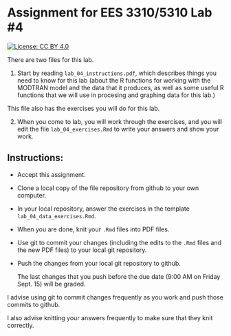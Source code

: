 # Assignment for EES 3310/5310 Lab #4

[![License: CC BY 4.0](https://img.shields.io/badge/License-CC%20BY%204.0-lightgrey.svg)](https://creativecommons.org/licenses/by/4.0/)

There are two files for this lab.

1. Start by reading `lab_04_instructions.pdf`, which describes things you need
to know for this lab (about the R functions for working with the MODTRAN model
and the data that it produces, as well as some useful R functions that we will
use in procesing and graphing data for this lab.)

This file also has the exercises you will do for this lab.

2. When you come to lab, you will work through the exercises, and you will
edit the file `lab_04_exercises.Rmd` to write your answers and show your
work.

## Instructions:

* Accept this assignment.
* Clone a local copy of the file repository from github to your
  own computer.
* In your local repository, answer the exercises in the template
  `lab_04_data_exercises.Rmd`.
* When you are done, knit your `.Rmd` files into PDF files.
* Use git to commit your changes (including the edits to the `.Rmd` files
  and the new PDF files) to your local git repository.
* Push the changes from your local git repository to github.

    The last changes that you push before the due date (9:00 AM on Friday 
    Sept. 15) will be graded.

I advise using git to commit changes frequently as you work and push those commits
to github.

I also advise knitting your answers frequently to make sure that they 
knit correctly.
